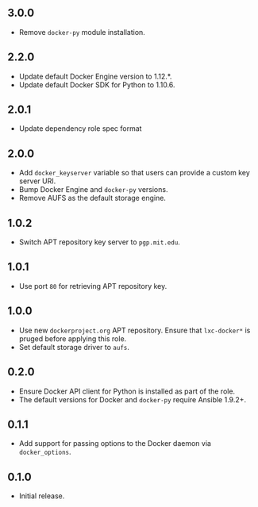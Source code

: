## 3.0.0

- Remove `docker-py` module installation.

## 2.2.0

- Update default Docker Engine version to 1.12.*.
- Update default Docker SDK for Python to 1.10.6.

## 2.0.1

- Update dependency role spec format

## 2.0.0

- Add `docker_keyserver` variable so that users can provide a custom key server
  URI.
- Bump Docker Engine and `docker-py` versions.
- Remove AUFS as the default storage engine.

## 1.0.2

- Switch APT repository key server to `pgp.mit.edu`.

## 1.0.1

- Use port `80` for retrieving APT repository key.

## 1.0.0

- Use new `dockerproject.org` APT repository. Ensure that `lxc-docker*` is
  pruged before applying this role.
- Set default storage driver to `aufs`.

## 0.2.0

- Ensure Docker API client for Python is installed as part of the role.
- The default versions for Docker and `docker-py` require Ansible 1.9.2+.

## 0.1.1

- Add support for passing options to the Docker daemon via `docker_options`.

## 0.1.0

- Initial release.
